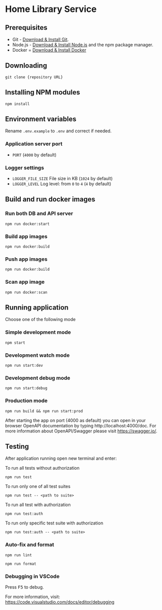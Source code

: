 # Home Library Service

## Prerequisites

- Git - [Download & Install Git](https://git-scm.com/downloads).
- Node.js - [Download & Install Node.js](https://nodejs.org/en/download/) and the npm package manager.
- Docker = [Download & Install Docker](https://www.docker.com/products/docker-desktop/)

## Downloading

```
git clone {repository URL}
```

## Installing NPM modules
```
npm install
```
## Environment variables
Rename `.env.example` to `.env` and correct if needed.
### Application server port
 - `PORT` (`4000` by default)
### Logger settings
 - `LOGGER_FILE_SIZE` File size in KB (`1024` by default)
 - `LOGGER_LEVEL` Log level: from `0` to `4` (`4` by default)

## Build and run docker images
### Run both DB and API server
`npm run docker:start`
### Build app images
`npm run docker:build`
### Push app images
`npm run docker:build`
### Scan app image
`npm run docker:scan`

## Running application
Choose one of the following mode
### Simple development mode
`npm start`
### Development watch mode
`npm run start:dev`
### Development debug mode
`npm run start:debug`
### Production mode
`npm run build && npm run start:prod`

After starting the app on port (4000 as default) you can open
in your browser OpenAPI documentation by typing http://localhost:4000/doc.
For more information about OpenAPI/Swagger please visit https://swagger.io/.

## Testing

After application running open new terminal and enter:

To run all tests without authorization

```
npm run test
```

To run only one of all test suites

```
npm run test -- <path to suite>
```

To run all test with authorization

```
npm run test:auth
```

To run only specific test suite with authorization

```
npm run test:auth -- <path to suite>
```

### Auto-fix and format

```
npm run lint
```

```
npm run format
```

### Debugging in VSCode

Press <kbd>F5</kbd> to debug.

For more information, visit: https://code.visualstudio.com/docs/editor/debugging
